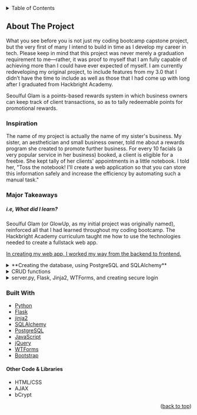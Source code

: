 <!-- TABLE OF CONTENTS -->
<details>
  <summary>Table of Contents</summary>
  <ol>
    <li>
      <a href="#about-the-project">About The Project</a>
      <ul>
        <li><a href="#inspiration">Inspiration</a></li>
        <li><a href="#major-takeaways">Major Takeaways</a></li>
        <li><a href="#alterations-from-original">Alterations from GlowUp</a></li>
        <li><a href="#challenges">Challenges</a></li>
        <li><a href="#built-with">Built With</a></li>
      </ul>
    </li>
    <li>
      <a href="#getting-started">Getting Started</a>
      <ul>
        <li><a href="#prerequisites">Prerequisites</a></li>
        <li><a href="#installation">Installation</a></li>
      </ul>
    </li>
    <li><a href="#usage">Usage</a></li>
    <li><a href="#contact">Contact</a></li>
  </ol>
</details>

<!-- ABOUT THE PROJECT -->
## About The Project

What you see before you is not just my coding bootcamp capstone project, but the
very first of many I intend to build in time as I develop my career in tech.
Please keep in mind that this project was never merely a graduation requirement
to me—rather, it was proof to myself that I am fully capable of achieving more
than I could have ever expected of myself. I am currently redeveloping my
original project, to include features from my 3.0 that I didn’t have the time to
include as well as those that I had come up with long after I graduated from
Hackbright Academy. 

Seoulful Glam is a points-based rewards system in which business owners can
keep track of client transactions, so as to tally redeemable points for
promotional rewards. 

### Inspiration

The name of my project is actually the name of my sister's business. My sister,
an aesthetician and small business owner, told me about a rewards program she
created to promote further business. For every 10 facials (a very popular 
service in her business) booked, a client is eligible for a freebie. She kept
tally of her clients' appointments in a little notebook. I told her, "Toss the notebook!
I'll create a web application so that you can store this information safely and 
increase the efficiency by automating such a manual task." 

### Major Takeaways
##### i.e, What did I learn?
Seoulful Glam (or GlowUp, as my initial project was originally named), reinforced
all that I had learned throughout my coding bootcamp. The Hackbright Academy
curriculum taught me how to use the technologies needed to create a fullstack web app.

<ins>In creating my web app, I worked my way from the backend to frontend.</ins>

<details>
<summary>**Creating the database, using PostgreSQL and SQLAlchemy**</summary>
I began my first establishing a relational database (RDBMS)^ using PostgreSQL. 
Using SQLAlchemy, as opposed to raw SQL, I used classes to create tables in
the database, each of which held columns of data I wanted to include in said tables.
Each column included specifications, such as default, primary key, and autoincrement.
Relationships among the proper tables were establishing using backref. In my prior
'edition' of my project (aka GlowUp), I used db.relationship in both tables
as opposed to backref. At the time I didn't understand the difference between the two
besides the fact that db.relationship took more time to implement the relationships.
I now understand that db.relationship is used if the relationship goes one way
and backref is used if the relationship goes both ways. This time around I used 
backref, including comments between tables with relationships to remember which table
related to which.

<details>
<summary>*What did I learn using PostgreSQL and SQLAlchemy?*</summary>
A relational database links information from multiple tables by using primary
and foreign keys, which uniquely identifies a row of data. The connection of primary
and foreign keys are what creates the 'relationships' between records contained
throughout existing tables. Relational databases are ideal for working with structured
data, highly organized quantitative data easily used to input, search, and manipulate. 
Because of the relationship constraints created by the referential integrity of 
relational databases, it means that data will be accurate and consistent. 
While RDBMS isn't as easily scalable and flexible as non-relational databases,
that really isn't an issue for the purpose of my project. From what I have been
able to glean and understand, non-relational databases would be preferable
for document data. 

</details>
***challenges***:
My main challenges working on my database was coming up with the data structure
model in the first place...

  - figuring out the cardinalities of table relationships. 
    - It helped me greatly to think aloud:
      - What tables do I need in the first place?
      - What data (column names) are needed in said tables?
      - What about table relationships? And the type of relationship?
        - "Business users will have *many* clients, but a client can only have *one* 
        business user, a client can have *many* rewards and rewards can have *many* 
        clients. 
        - Understanding "many-to-many" relationships in my data model presented some 
        difficulties, even more so in practical application.
        - Asking for guidance in the right direction from my instructors helped me
        understand middle/association tables and which I would need to choose depending
        on my design decisions. 

  - factoring in normalization, to avoid the two "primary sins" of data modeling, 
    - repeating dependencies and/or representing multiple data of the same category 
    in columns.
  - remembering the significance in details (e.g.,tablename consistency, choices
  in class names)

My biggest blocker and headache was in seeding the database. I couldn't wrap
my head around how, why, and what variables related to one another. Understanding
data flow among my model.py, crud.py, and seed_database.py files were extremely 
challenging. There really wasn't an instant solution to my challenge, instead
it took time, repeated attempts, and knowing when to step away from my computer
before attempting to tackle the problem again. After a week or so, all the pieces
of the puzzle began to fall into place. 

My challenges taught me a valuable lesson in debugging. Particularly learning to
read raised errors and thinking logically to find the error based on the error 
messages given in the terminal, as opposed to randomly adjusting code here and
there without truly using problem solving techniques.

#### References
* [relational database v. non-relational database](https://www.pluralsight.com/blog/software-development/relational-vs-non-relational-databases)
* [why SQLAlchemy?](https://towardsdatascience.com/here-is-the-reason-why-sqlalchemy-is-so-popular-43b489d3fb00#:~:text=SQLAlchemy%20is%20the%20ORM%20of,of%20SQL%20to%20get%20started.)
* [understanding postgres columns and row orientation](https://www.brianlikespostgres.com/poor-mans-column-oriented-database.html)
* [what is structured data?](https://www.ibm.com/cloud/blog/structured-vs-unstructured-data)
</details>

<details>
<summary>CRUD functions</summary>
After completing and testing by hand my model.py, I moved on to the CRUD functions
that would automate the process of populating my database. As my crud.py deals
with database connections, I added if __name__ == '__main__' block (will only
execute code if the file is run directly and not imported) to the base
of crud.py. I wrote CRUD functions for each table, most of which were complex
queries based on particular variables. I used mock data from mockaroo to populate
my database. Now that my database is complete, it was time to move on to the server!

### Alterations from GlowUp
After creating database tables, CRUD functions, and seed_database.py, I realized
that I needed to make certain changes to cater to its specific purpose as opposed
to the generalized nature of my original application. I've listed
the changes below, along with the dates the changes were made.

5/11/2022
- Changed 'clients' to 'customers' to match data that will be imported from Square
- As this web application will purely have one user, I am adjusting (or possibly
removing) the business user table and dummy data)
--> possibility to create 3 accounts? administrator, business owner, and dummy account 
to test and play with (for people who want to see project in practical application)
- Changing 'rewards' to 'facials'
- Square objects 'transactions' do not list type of booking
- Will need to create 'bookings' table, but also keep transaction --> make relationship
--> if booking has matching transaction, THEN a facial point can be added, else no
(unless there is a way I can ensure that points will not be added if booking is cancelled)
----> blocker...can't figure out how to add booking to sandbox account, keep
coming across error stating "employee_attributions" needed.
### Challenges
Particularly knowing how to write the correct queries when it came to navigating
relationships. Reviewing lecture material repeatedly remedied that difficulty.
</details>

<details>
<summary>server.py, Flask, Jinja2, WTForms, and creating secure login</summary>

The server acted as the bridge between the backend and frontend. 
I first created a simple skeleton of app routes, including homepage, login,
and registration. Using the Flask web framework to define which requests to 
respond to, how to respond to said requests, and generally navigating through
the pre-written functions and classes in Flask to carry out the basics
of what a web application needs to do. 



### Challenges
- flask session
- post v get requests
- creating secure login
- password hashing
- understanding how I could retrieve and output information to the frontend
</details>



### Built With

* [Python](https://www.python.org/)
* [Flask](https://flask.palletsprojects.com/en/2.1.x/)
* [jinja2](https://jinja.palletsprojects.com/en/3.1.x/)
* [SQLAlchemy](https://www.sqlalchemy.org/)
* [PostgreSQL](https://www.postgresql.org/)
* [JavaScript](https://www.javascript.com/)
* [jQuery](https://jquery.com/)
* [WTForms](https://wtforms.readthedocs.io/en/3.0.x/)
* [Bootstrap](https://getbootstrap.com/)
#### Other Code & Libraries
* HTML/CSS
* AJAX
* bCrypt


<p align="right">(<a href="#top">back to top</a>)</p>

